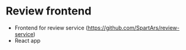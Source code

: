 # Review frontend

- Frontend for review service (https://github.com/SpartArs/review-service)
- React app